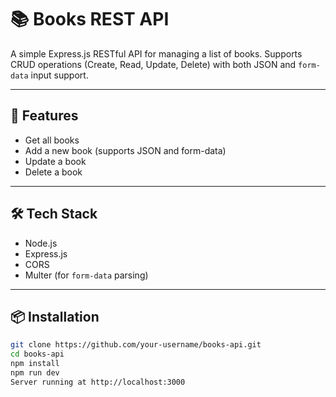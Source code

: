 # 📚 Books REST API

A simple Express.js RESTful API for managing a list of books. Supports CRUD operations (Create, Read, Update, Delete) with both JSON and `form-data` input support.

---

## 🚀 Features

- Get all books
- Add a new book (supports JSON and form-data)
- Update a book
- Delete a book

---

## 🛠️ Tech Stack

- Node.js
- Express.js
- CORS
- Multer (for `form-data` parsing)

---

## 📦 Installation

```bash
git clone https://github.com/your-username/books-api.git
cd books-api
npm install
npm run dev
Server running at http://localhost:3000
